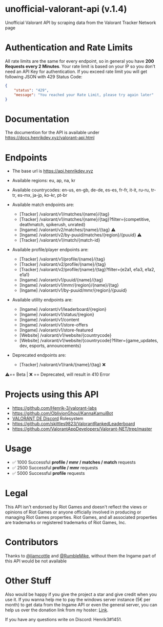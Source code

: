 # unofficial-valorant-api (v.1.4)
Unofficial Valorant API by scraping data from the Valorant Tracker Network page

# Authentication and Rate Limits
All rate limits are the same for every endpoint, so in general you have **200 Requests every 2 Minutes**. Your rate limit is based on your IP so you don't need an API Key for authentication.
If you exceed rate limit you will get following JSON with 429 Status Code:
```json
{
    "status": "429",
    "message": "You reached your Rate Limit, please try again later"
}
```
# Documentation
The documention for the API is available under https://docs.henrikdev.xyz/valorant-api.html

# Endpoints
- The base url is https://api.henrikdev.xyz
- Available regions: eu, ap, na, kr
- Available countrycodes: en-us, en-gb, de-de, es-es, fr-fr, it-it, ru-ru, tr-tr, es-mx, ja-jp, ko-kr, pt-br
- Available match endpoints are:

  - [Tracker] /valorant/v1/matches/{name}/{tag}
  - [Tracker] /valorant/v1/matches/{name}/{tag}?filter={competitive, deathmatch, spikerush, unrated}
  - [Ingame]  /valorant/v2/matches/{name}/{tag} ⚠️
  - [Ingame]  /valorant/v2/by-puuid/matches/{region}/{puuid} ⚠️
  - [Tracker] /valorant/v1/match/{match-id}
  
- Available profile/player endpoints are:

  - [Tracker] /valorant/v1/profile/{name}/{tag}
  - [Tracker] /valorant/v2/profile/{name}/{tag}
  - [Tracker] /valorant/v2/profile/{name}/{tag}?filter={e2a1, e1a3, e1a2, e1a1}
  - [Ingame]  /valorant/v1/puuid/{name}/{tag} 
  - [Ingame]  /valorant/v1/mmr/{region}/{name}/{tag} 
  - [Ingame]  /valorant/v1/by-puuid/mmr/{region}/{puuid}
  
- Available utility endpoints are:  
  
  - [Ingame]  /valorant/v1/leaderboard/{region}
  - [Ingame]  /valorant/v1/status/{region}
  - [Ingame]  /valorant/v1/content
  - [Ingame]  /valorant/v1/store-offers
  - [Ingame]  /valorant/v1/store-featured
  - [Website] /valorant/v1/website/{countrycode}
  - [Website] /valorant/v1/website/{countrycode}?filter={game_updates, dev, esports, announcements}
  
- Deprecated endpoints are:
  - [Tracker] /valorant/v1/rank/{name}/{tag} ❌

⚠️== Beta | ❌ == Deprecated, will result in 410 Error
  
# Projects using this API
- https://github.com/Henrik-3/valorant-labs
- https://github.com/OblivionGhoul/KannaKamuiBot
- [VALORANT DE Discord](https://discord.gg/invite/HCmvsEQ) Rolesystem
- https://github.com/skittles9823/ValorantRankedLeaderboard
- https://github.com/ValorantAppDevelopers/Valorant-NET/tree/master

# Usage
- ✅ 1000 Successful **profile / mmr / matches / match** requests
- ✅ 2500 Successful **profile / mmr** requests
- ✅ 5000 Successful **profile** requests

# Legal

This API isn't endorsed by Riot Games and doesn't reflect the views or opinions of Riot Games or anyone officially involved in producing or managing Riot Games properties. Riot Games, and all associated properties are trademarks or registered trademarks of Riot Games, Inc.

# Contributors
Thanks to [@liamcottle](https://github.com/liamcottle) and [@RumbleMike](https://github.com/RumbleMike), without them the Ingame part of this API would be not available

# Other Stuff
Also would be happy if you give the project a star and give credit when you use it. If you wanna help me to pay the windows server instance (5€ per month) to get data from the Ingame API or even the general server, you can help us over the donation link from my hoster: [Link](https://spenden.pp-h.eu/7cca1276-84ee-446f-9b07-47c668eaddfe).


If you have any questions write on Discord: Henrik3#1451. 
